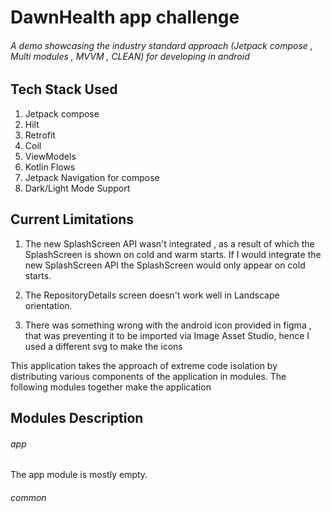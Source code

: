 # DawnHealth app challenge

###### A demo showcasing the industry standard approach (Jetpack compose , Multi modules , MVVM , CLEAN) for developing in android

## Tech Stack Used

1. Jetpack compose
2. Hilt
3. Retrofit
4. Coil
5. ViewModels
6. Kotlin Flows
7. Jetpack Navigation for compose
8. Dark/Light Mode Support

## Current Limitations

1. The new SplashScreen API wasn't integrated , as a result of which the SplashScreen is shown on
   cold and warm starts. If I would integrate the new SplashScreen API the SplashScreen would only
   appear on cold starts.

2. The RepositoryDetails screen doesn't work well in Landscape orientation.

3. There was something wrong with the android icon provided in figma , that was preventing it to be
   imported via Image Asset Studio, hence I used a different svg to make the icons

This application takes the approach of extreme code isolation by distributing various components of
the application in modules. The following modules together make the application

## Modules Description


###### app

The app module is mostly empty. 

###### common



